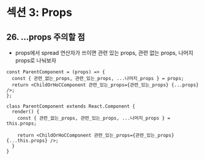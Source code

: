 # 섹션 3: Props

## 26. ...props 주의할 점

- props에서 spread 연산자가 쓰이면 관련 있는 props, 관련 없는 props, 나머지 props로 나눠보자

```tsx
const ParentComponent = (props) => {
  const { 관련_없는_props, 관련_있는_props, ...나머지_props } = props;
  return <ChildOrHoCComponent 관련_있는_props={관련_있는_props} {...props} />;
};

class ParentComponent extends React.Component {
  render() {
    const { 관련_없는_props, 관련_있는_props, ...나머지_props } = this.props;

    return <ChildOrHoCComponent 관련_있는_props={관련_있는_props} {...this.props} />;
  }
}
```
